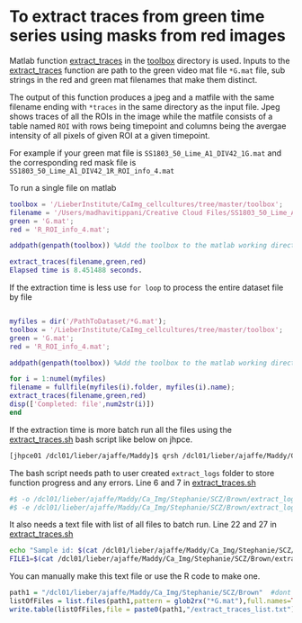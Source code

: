 # To extract traces from green time series using masks from red images

Matlab function [extract_traces](https://github.com/LieberInstitute/CaImg_cellcultures/blob/master/toolbox/extract_traces.m)
in the [toolbox](https://github.com/LieberInstitute/CaImg_cellcultures/tree/master/toolbox) directory is used. 
Inputs to the [extract_traces](https://github.com/LieberInstitute/CaImg_cellcultures/blob/master/toolbox/extract_traces.m) function are path to the green video mat file `*G.mat` file, sub strings in the red and green mat filenames that make them distinct. 

The output of this function produces a jpeg and a matfile with the same filename ending with `*traces` in the same directory as the input file. Jpeg shows traces of all the ROIs in the image while the matfile consists of a table named `ROI` with rows being timepoint and columns being the avergae intensity of all pixels of given ROI at a given timepoint.

For example if your green mat file is `SS1803_50_Lime_A1_DIV42_1G.mat` and the corresponding red mask file is `SS1803_50_Lime_A1_DIV42_1R_ROI_info_4.mat`

To run a single file on matlab
```matlab
toolbox = '/LieberInstitute/CaImg_cellcultures/tree/master/toolbox';
filename = '/Users/madhavitippani/⁨Creative Cloud Files/SS1803_50_Lime_A1_DIV42_1G.mat';
green = 'G.mat';
red = 'R_ROI_info_4.mat';

addpath(genpath(toolbox)) %Add the toolbox to the matlab working directory when ever you begin a new session

extract_traces(filename,green,red)
Elapsed time is 8.451488 seconds.
```

If the extraction time is less use `for loop` to process the entire dataset file by file
```matlab

myfiles = dir('/PathToDataset/*G.mat');
toolbox = '/LieberInstitute/CaImg_cellcultures/tree/master/toolbox'; 
green = 'G.mat';
red = 'R_ROI_info_4.mat';

addpath(genpath(toolbox)) %Add the toolbox to the matlab working directory when ever you begin a new session

for i = 1:numel(myfiles)
filename = fullfile(myfiles(i).folder, myfiles(i).name);
extract_traces(filename,green,red)
disp(['Completed: file',num2str(i)])
end
```
If the extraction time is more batch run all the files using the [extract_traces.sh](https://github.com/LieberInstitute/CaImg_cellcultures/blob/master/Bash_scripts/extract_traces.sh) bash script like below on jhpce.

``` bash
[jhpce01 /dcl01/lieber/ajaffe/Maddy]$ qrsh /dcl01/lieber/ajaffe/Maddy/Ca_Img/code_pipeline/extract_traces.sh
```
The bash script needs path to user created `extract_logs` folder to store function progress and any errors. Line 6 and 7 in [extract_traces.sh](https://github.com/LieberInstitute/CaImg_cellcultures/blob/master/Bash_scripts/extract_traces.sh)

```bash
#$ -o /dcl01/lieber/ajaffe/Maddy/Ca_Img/Stephanie/SCZ/Brown/extract_logs/$TASK_ID.txt
#$ -e /dcl01/lieber/ajaffe/Maddy/Ca_Img/Stephanie/SCZ/Brown/extract_logs/$TASK_ID.txt
```
It also needs a text file with list of all files to batch run. Line 22 and 27 in [extract_traces.sh](https://github.com/LieberInstitute/CaImg_cellcultures/blob/master/Bash_scripts/extract_traces.sh)
```bash
echo "Sample id: $(cat /dcl01/lieber/ajaffe/Maddy/Ca_Img/Stephanie/SCZ/Brown/extract_traces_list.txt | awk '{print $NF}' | awk "NR==${SGE_TASK_ID}")"
FILE1=$(cat /dcl01/lieber/ajaffe/Maddy/Ca_Img/Stephanie/SCZ/Brown/extract_traces_list.txt | awk '{print $NF}' | awk "NR==${SGE_TASK_ID}")
```

You can manually make this text file or use the R code to make one.

```R
path1 = "/dcl01/lieber/ajaffe/Maddy/Ca_Img/Stephanie/SCZ/Brown"  #dont include forward slash at end
listOfFiles = list.files(path1,pattern = glob2rx("*G.mat"),full.names=TRUE, recursive = TRUE) #recursive TRUE for subdirectories
write.table(listOfFiles,file = paste0(path1,"/extract_traces_list.txt"), row.names = FALSE, col.names = FALSE, quote = FALSE)# stores the text file in the main data directory
```

